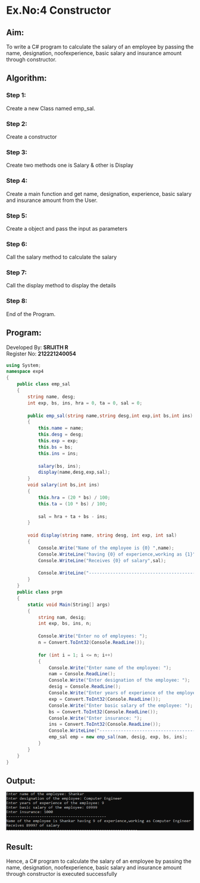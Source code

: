 # Ex.No:4 Constructor
## Aim:
To write a C# program to calculate the salary of an employee by passing the name, designation, noofexperience, basic salary and insurance amount through constructor.

## Algorithm:
### Step 1:
Create a new Class named emp_sal.
### Step 2:
Create a constructor
### Step 3:
Create two methods one is Salary & other is Display
### Step 4:
Create a main function and get name, designation, experience, basic salary and insurance amount from the User.
### Step 5:
Create a object and pass the input as parameters
### Step 6:
Call the salary method to calculate the salary
### Step 7:
Call the display method to display the details
### Step 8:
End of the Program.

## Program:
Developed By: **SRIJITH R**
</br>
Register No: **212221240054**
</br>
```C#
using System;
namespace exp4
{
    public class emp_sal
    {
        string name, desg;
        int exp, bs, ins, hra = 0, ta = 0, sal = 0;
        
        public emp_sal(string name,string desg,int exp,int bs,int ins)
        {
            this.name = name;
            this.desg = desg;
            this.exp = exp;
            this.bs = bs;
            this.ins = ins;
            
            salary(bs, ins);
            display(name,desg,exp,sal);
        }
        void salary(int bs,int ins)
        {
            this.hra = (20 * bs) / 100;
            this.ta = (10 * bs) / 100;
            
            sal = hra + ta + bs - ins;
        }
        
        void display(string name, string desg, int exp, int sal)
        {
            Console.Write("Name of the employee is {0} ",name);
            Console.WriteLine("having {0} of experience,working as {1}",exp,desg);
            Console.WriteLine("Receives {0} of salary",sal);
            
            Console.WriteLine("-----------------------------------------------------------");
        }
    }
    public class prgm
    {
        static void Main(String[] args)
        {
            string nam, desig;
            int exp, bs, ins, n;
            
            Console.Write("Enter no of employees: ");
            n = Convert.ToInt32(Console.ReadLine());
            
            for (int i = 1; i <= n; i++)
            {
                Console.Write("Enter name of the employee: ");
                nam = Console.ReadLine();
                Console.Write("Enter designation of the employee: ");
                desig = Console.ReadLine();
                Console.Write("Enter years of experience of the employee: ");
                exp = Convert.ToInt32(Console.ReadLine());
                Console.Write("Enter basic salary of the employee: ");
                bs = Convert.ToInt32(Console.ReadLine());
                Console.Write("Enter insurance: ");
                ins = Convert.ToInt32(Console.ReadLine());
                Console.WriteLine("---------------------------------------------");
                emp_sal emp = new emp_sal(nam, desig, exp, bs, ins);
            }
        }
    }
}
 ```
 ## Output:
   ![Output](op1.PNG)
 
 ## Result:
 Hence, a C# program to calculate the salary of an employee by passing the name, designation, noofexperience, basic salary and insurance amount through constructor is executed successfully

